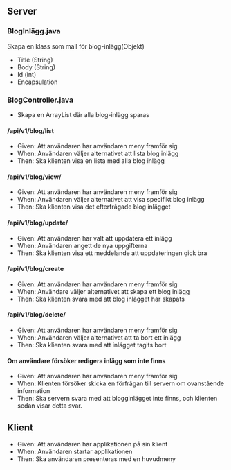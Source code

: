 
## Server

### BlogInlägg.java

Skapa en klass som mall för blog-inlägg(Objekt)
- Title (String)
- Body (String)
- Id (int)
- Encapsulation

### BlogController.java

- Skapa en ArrayList där alla blog-inlägg sparas

#### /api/v1/blog/list

- Given: Att användaren har användaren meny framför sig
- When: Användaren väljer alternativet att lista blog inlägg
- Then: Ska klienten visa en lista med alla blog inlägg

#### /api/v1/blog/view/<id>
- Given: Att användaren har användaren meny framför sig
- When: Användaren väljer alternativet att visa specifikt blog inlägg
- Then: Ska klienten visa det efterfrågade blog inlägget

#### /api/v1/blog/update/<id>
- Given: Att användaren har valt att uppdatera ett inlägg
- When: Användaren angett de nya uppgifterna
- Then: Ska klienten visa ett meddelande att uppdateringen gick bra

#### /api/v1/blog/create
- Given: Att användaren har användaren meny framför sig
- When: Användare väljer alternativet att skapa ett blog inlägg
- Then: Ska klienten svara med att blog inlägget har skapats

#### /api/v1/blog/delete/<id>
- Given: Att användaren har användaren meny framför sig
- When: Användaren väljer alternativet att ta bort ett inlägg
- Then: Ska klienten svara med att inlägget tagits bort

#### Om användare försöker redigera inlägg som inte finns
- Given: Att användaren har användaren meny framför sig
- When: Klienten försöker skicka en förfrågan till servern om ovanstående information
- Then: Ska servern svara med att blogginlägget inte finns, och klienten sedan visar detta svar.


## Klient
- Given: Att användaren har applikationen på sin klient
- When: Användaren startar applikationen
- Then: Ska användaren presenteras med en huvudmeny